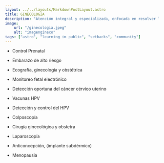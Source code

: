 ```yaml
---
layout: ../../layouts/MarkdownPostLayout.astro
title: GINECOLOGÍA
description: "Atención integral y especializada, enfocada en resolver las diferentes patologías de la mujer"
image:
    url: "/ginecologia.jpeg"
    alt: "imagengineco"
tags: ["astro", "learning in public", "setbacks", "community"]
---
```


* Control Prenatal

* Embarazo de alto riesgo

* Ecografía, ginecología y obstétrica

* Monitoreo fetal electrónico

* Detección oportuna del cáncer cérvico uterino

* Vacunas HPV

* Detección y control del HPV

* Colposcopía

* Cirugía ginecológica y obstetra

* Laparoscopía

* Anticoncepción, (implante subdérmico)

* Menopausia